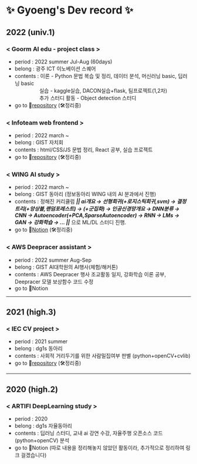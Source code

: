 # ✨ Gyoeng's Dev record ✨

## 2022 (univ.1)

### < Goorm AI edu - project class > 
 * period : 2022 summer Jul-Aug (60days) 
 * belong : 광주 ICT 이노베이션 스퀘어
 * contents : 이론 - Python 문법 복습 및 정리, 데이터 분석, 머신러닝 basic, 딥러닝 basic
<br/>&nbsp;&nbsp;&nbsp;&nbsp;&nbsp;&nbsp;&nbsp;&nbsp;&nbsp;&nbsp;&nbsp;&nbsp;&nbsp;&nbsp;&nbsp;&nbsp;&nbsp;실습 - kaggle실습, DACON실습+flask, 팀프로젝트(1,2차)
<br/>&nbsp;&nbsp;&nbsp;&nbsp;&nbsp;&nbsp;&nbsp;&nbsp;&nbsp;&nbsp;&nbsp;&nbsp;&nbsp;&nbsp;&nbsp;&nbsp;&nbsp;추가 스터디 활동 - Object detection 스터디 
 * go to 📁[repository](https://github.com/gyoenge/goorm_AIclass_2022summer) (🛠정리중)

### < Infoteam web frontend > 
 * period : 2022 march ~
 * belong : GIST 자치회
 * contents : html/CSS/JS 문법 정리, React 공부, 실습 프로젝트 
 * go to 📁[repository](https://github.com/gyoenge/GIST_Infoteam_2022) (🛠정리중)

### < WING AI study > 
 * period : 2022 march ~ 
 * belong : GIST 동아리 (정보동아리 WING 내의 AI 분과에서 진행)
 * contents : 정해진 커리큘럼 *__|| ai개요 → 선형회귀(+로지스틱회귀,svm) → 결정트리(+앙상블,랜덤포레스트) → (+군집화) → 인공신경망개요 → DNN분류 → CNN → Autoencoder(+PCA,SparseAutoencoder) → RNN → LMs → GAN → 강화학습 → ... ||__* 으로 ML/DL 스터디 진행. 
 * go to 📃[Notion](https://wistful-order-0cd.notion.site/WING-AI-22fc2ba882c54dc7b059be174924eec1) (🛠정리중)

### < AWS Deepracer assistant > 
 * period : 2022 summer Aug-Sep
 * belong : GIST AI대학원의 AI행사(체험/해커톤)
 * contents : AWS Deepracer 행사 조교활동 일지, 강화학습 이론 공부, Deepracer 모델 보상함수 코드 수정
 * go to 📃Notion 

<hr>

## 2021 (high.3) 

### < IEC CV project >
 * period : 2021 summer
 * belong : dg1s 동아리
 * contents : 사회적 거리두기를 위한 사람밀집여부 판별 (python+openCV+cvlib)
 * go to 📁[repository](https://github.com/gyoenge/IEC_ODproject_2021) (🛠정리중)

<hr>

## 2020 (high.2) 

### < ARTIFI DeepLearning study >
 * period : 2020 
 * belong : dg1s 자율동아리
 * contents : 딥러닝 스터디, 교내 ai 강연 수강, 자율주행 오픈소스 코드(python+openCV) 분석
 * go to 📃Notion (따로 내용을 정리해놓지 않았던 활동이라, 추가적으로 정리하여 링크 걸겠습니다)



<!--
**gyoenge/gyoenge** is a ✨ _special_ ✨ repository because its `README.md` (this file) appears on your GitHub profile.

Here are some ideas to get you started:

- 🔭 I’m currently working on ...
- 🌱 I’m currently learning ...
- 👯 I’m looking to collaborate on ...
- 🤔 I’m looking for help with ...
- 💬 Ask me about ...
- 📫 How to reach me: ...
- 😄 Pronouns: ...
- ⚡ Fun fact: ...

<a href="https://github.com/gyoenge/IEC_ODproject_2021"> <img src="http://img.shields.io/badge/-github repository-181717?style=flat&logo=GitHub&link=https://github.com/gyoenge/IEC_ODproject_2021" style="height : auto; margin-left : 10px; margin-right : 10px;"/></a>
-->

